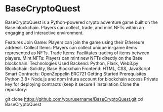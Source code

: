 # BaseCryptoQuest
BaseCryptoQuest is a Python-powered crypto adventure game built on the Base blockchain. Players can collect, trade, and mint NFTs within an engaging and interactive environment.

Features
Join Game: Players can join the game using their Ethereum address.
Collect Items: Players can collect unique in-game items represented as NFTs.
Trade Items: Facilitates trading of items between players.
Mint NFTs: Players can mint new NFTs directly on the Base blockchain.
Technologies Used
Backend: Python, Flask, Web3.py
Blockchain: Solidity, Base Blockchain
Frontend: HTML, CSS, JavaScript
Smart Contracts: OpenZeppelin ERC721
Getting Started
Prerequisites
Python 3.8+
Node.js and npm
Infura account for blockchain access
Private key for deploying contracts (keep it secure!)
Installation
Clone the repository:

git clone https://github.com/yourusername/BaseCryptoQuest.git
cd BaseCryptoQuest

